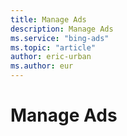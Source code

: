 ```yaml
---
title: Manage Ads
description: Manage Ads
ms.service: "bing-ads"
ms.topic: "article"
author: eric-urban
ms.author: eur
---
```


# Manage Ads



